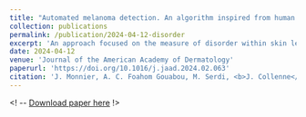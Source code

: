 ```yaml
---
title: "Automated melanoma detection. An algorithm inspired from human intelligence characterizing disordered pattern of melanocytic lesions improving a convolutional neural network."
collection: publications
permalink: /publication/2024-04-12-disorder
excerpt: 'An approach focused on the measure of disorder within skin lesions using machine learning models.'
date: 2024-04-12
venue: 'Journal of the American Academy of Dermatology'
paperurl: 'https://doi.org/10.1016/j.jaad.2024.02.063'
citation: 'J. Monnier, A. C. Foahom Gouabou, M. Serdi, <b>J. Collenne</b>, R. Iguernaissi, M.-A. Richard, C. Gaudy-Marqueste, J.-L. Damoiseaux, J.-J. Grob, D. Merad. (2024). &quot;Automated melanoma detection. An algorithm inspired from human intelligence characterizing disordered pattern of melanocytic lesions improving a convolutional neural network.&quot; <i>Journal of the American Academy of Dermatology.</i>'
---
```


<! -- [Download paper here](http://academicpages.github.io/files/paper1.pdf) !>

